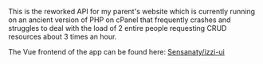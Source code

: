 This is the reworked API for my parent's website which is currently running on an ancient version of PHP on cPanel that frequently crashes and struggles to deal with the load of 2 entire people requesting CRUD resources about 3 times an hour.

The Vue frontend of the app can be found here: [Sensanaty/izzi-ui](https://github.com/Sensanaty/izzi-ui)
